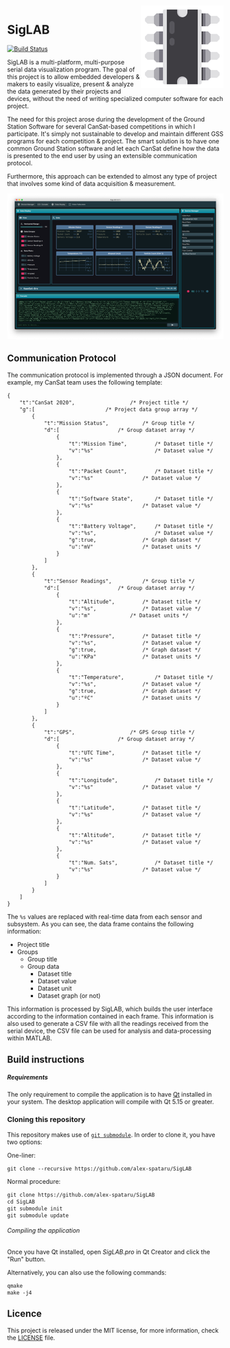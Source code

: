 <a href="#">
    <img width="192px" height="192px" src="doc/icon.png" align="right" />
</a>

# SigLAB

[![Build Status](https://api.travis-ci.org/alex-spataru/SigLAB.svg?branch=master)](https://travis-ci.org/alex-spataru/SigLAB)

SigLAB is a multi-platform, multi-purpose serial data visualization program. The goal of this project is to allow embedded developers & makers to easily visualize, present & analyze the data generated by their projects and devices, without the need of writing specialized computer software for each project.

The need for this project arose during the development of the Ground Station Software for several CanSat-based competitions in which I participate. It's simply not sustainable to develop and maintain different GSS programs for each competition & project. The smart solution is to have one common Ground Station software and let each CanSat define how the data is presented to the end user by using an extensible communication protocol.

Furthermore, this approach can be extended to almost any type of project that involves some kind of data acquisition & measurement.

![Screenshot](doc/screenshot.png)

## Communication Protocol

The communication protocol is implemented through a JSON document. For example, my CanSat team uses the following template:

```
{
    "t":"CanSat 2020",					/* Project title */
    "g":[						/* Project data group array */
        {
            "t":"Mission Status",			/* Group title */
            "d":[					/* Group dataset array */
                {
                    "t":"Mission Time",			/* Dataset title */
                    "v":"%s"			        /* Dataset value */
                },
                {
                    "t":"Packet Count",			/* Dataset title */
                    "v":"%s"				/* Dataset value */
                },
                {
                    "t":"Software State",		/* Dataset title */
                    "v":"%s"				/* Dataset value */
                },
                {
                    "t":"Battery Voltage",		/* Dataset title */
                    "v":"%s",			        /* Dataset value */
                    "g":true,				/* Graph dataset */
                    "u":"mV"				/* Dataset units */
                }
            ]
        },
        {
            "t":"Sensor Readings",			/* Group title */
            "d":[					/* Group dataset array */
                {	
                    "t":"Altitude",			/* Dataset title */
                    "v":"%s",				/* Dataset value */
                    "u":"m"				/* Dataset units */
                },
                {
                    "t":"Pressure",			/* Dataset title */
                    "v":"%s",				/* Dataset value */
                    "g":true,				/* Graph dataset */
                    "u":"KPa"				/* Dataset units */
                },
                {
                    "t":"Temperature",			/* Dataset title */
                    "v":"%s",				/* Dataset value */
                    "g":true,				/* Graph dataset */
                    "u":"ºC"				/* Dataset units */
                }
            ]
        },
        {
            "t":"GPS",					/* GPS Group title */
            "d":[					/* Group dataset array */
                {
                    "t":"UTC Time",			/* Dataset title */
                    "v":"%s"				/* Dataset value */
                },
                {
                    "t":"Longitude",			/* Dataset title */
                    "v":"%s"				/* Dataset value */
                },
                {
                    "t":"Latitude",			/* Dataset title */
                    "v":"%s"				/* Dataset value */
                },
                {
                    "t":"Altitude",			/* Dataset title */
                    "v":"%s"				/* Dataset value */
                },
                {
                    "t":"Num. Sats",			/* Dataset title */
                    "v":"%s"				/* Dataset value */
                }
            ]
        }
    ]
}
```
    
The `%s` values are replaced with real-time data from each sensor and subsystem. As you can see, the data frame contains the following information:

- Project title
- Groups
  - Group title
  - Group data
    - Dataset title
    - Dataset value
    - Dataset unit
    - Dataset graph (or not)
    
This information is processed by SigLAB, which builds the user interface according to the information contained in each frame. This information is also used to generate a CSV file with all the readings received from the serial device, the CSV file can be used for analysis and data-processing within MATLAB.

## Build instructions

##### Requirements

The only requirement to compile the application is to have [Qt](http://www.qt.io/download-open-source/) installed in your system. The desktop application will compile with Qt 5.15 or greater.

### Cloning this repository

This repository makes use of [`git submodule`](https://git-scm.com/docs/git-submodule). In order to clone it, you have two options:

One-liner:

    git clone --recursive https://github.com/alex-spataru/SigLAB

Normal procedure:

    git clone https://github.com/alex-spataru/SigLAB
    cd SigLAB
    git submodule init
    git submodule update
    
###### Compiling the application

Once you have Qt installed, open *SigLAB.pro* in Qt Creator and click the "Run" button.

Alternatively, you can also use the following commands:

	qmake
	make -j4

## Licence

This project is released under the MIT license, for more information, check the [LICENSE](LICENSE.md) file.




